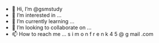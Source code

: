 - 👋 Hi, I’m @gsmstudy
- 👀 I’m interested in ...
- 🌱 I’m currently learning ...
- 💞️ I’m looking to collaborate on ...
- 📫 How to reach me ... s i m o n f r e n k 4 5 @ g mail  .com

<!---
gsmstudy/gsmstudy is a ✨ special ✨ repository because its `README.md` (this file) appears on your GitHub profile.
You can click the Preview link to take a look at your changes.
--->
